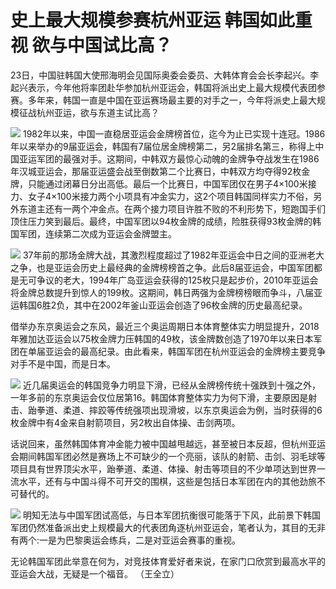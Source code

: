 # 史上最大规模参赛杭州亚运 韩国如此重视 欲与中国试比高？

23日，中国驻韩国大使邢海明会见国际奥委会委员、大韩体育会会长李起兴。李起兴表示，今年他将率团赴华参加杭州亚运会，韩国将派出史上最大规模代表团参赛。多年来，韩国一直是中国在亚运赛场最主要的对手之一，今年将派史上最大规模征战杭州亚运，欲与东道主试比高？

![](https://inews.gtimg.com/news_bt/OxM2E0b41GMZtcr041IjmHHvkc67v4zIyhOczJT4qb0_oAA/1000)
1982年以来，中国一直稳居亚运会金牌榜首位，迄今为止已实现十连冠。1986年以来举办的9届亚运会，韩国有7届位居金牌榜第二，另2届排名第三，称得上中国亚运军团的最强对手。这期间，中韩双方最惊心动魄的金牌争夺战发生在1986年汉城亚运会，那届亚运盛会战至倒数第二个比赛日，中韩双方均夺得92枚金牌，只能通过闭幕日分出高低。最后一个比赛日，中国军团仅在男子4×100米接力、女子4×100米接力两个小项具有冲金实力，这2个项目韩国同样实力不俗，另外东道主还有一两个冲金点。在两个接力项目许胜不败的不利形势下，短跑国手们顶住压力笑到最后。最终，中国军团以94枚金牌的成绩，险胜获得93枚金牌的韩国军团，连续第二次成为亚运会金牌盟主。

![](https://inews.gtimg.com/news_bt/OLjpzLVzxH91fU-yCnNlxuNDRZqieUkoyF-OKLYMatx0sAA/1000)
37年前的那场金牌大战，其激烈程度超过了1982年亚运会中日之间的亚洲老大之争，也是亚运会历史上最经典的金牌榜榜首之争。此后8届亚运会，中国军团都是无可争议的老大，1994年广岛亚运会获得的125枚只是起步价，2010年亚运会将金牌总数提升到惊人的199枚。这期间，韩日两强为金牌榜榜眼而争斗，八届亚运韩国6胜2负，其中在2002年釜山亚运会创造了96枚金牌的历史最高纪录。

借举办东京奥运会之东风，最近三个奥运周期日本体育整体实力明显提升，2018年雅加达亚运会以75枚金牌力压韩国的49枚，该金牌数创造了1970年以来日本军团在单届亚运会的最高纪录。由此看来，韩国军团在杭州亚运会的金牌榜主要竞争对手不是中国，而是日本。

![](https://inews.gtimg.com/news_bt/Ou7m42kGyRvpCdLJLMngTv3QPXoJg3-RlV8eKQuAXWi10AA/1000)
近几届奥运会的韩国竞争力明显下滑，已经从金牌榜传统十强跌到十强之外，一年多前的东京奥运会仅位居第16。韩国体育整体实力为何下滑，主要原因是射击、跆拳道、柔道、摔跤等传统强项出现滑坡，以东京奥运会为例，当时获得的6枚金牌中有4金来自射箭项目，另2枚出自体操、击剑两项。

话说回来，虽然韩国体育冲金能力被中国越甩越远，甚至被日本反超，但杭州亚运会期间韩国军团必然是赛场上不可缺少的一个亮丽，该队的射箭、击剑、羽毛球等项目具有世界顶尖水平，跆拳道、柔道、体操、射击等项目的不少单项达到世界一流水平，还有与中国斗得不可开交的围棋，这些是包括日本军团在内的其他劲旅不可替代的。

![](https://inews.gtimg.com/news_bt/OdFICEr5IOqLhyxOGPoqQZUyNOUwEyAS9Mu58dffqLCQUAA/1000)
明知无法与中国军团试高低，与日本军团抗衡很可能落于下风，此前景下韩国军团仍然准备派出史上规模最大的代表团角逐杭州亚运会，笔者认为，其目的无非有两个:一是为巴黎奥运会练兵，二是对亚运会赛事的重视。

无论韩国军团此举意在何为，对竞技体育爱好者来说，在家门口欣赏到最高水平的亚运会大战，无疑是一个福音。 （王全立）

